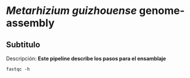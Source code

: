 # *Metarhizium* *guizhouense* genome-assembly

## Subtitulo

Descripción: 
**Este pipeline describe los pasos para el ensamblaje**

~~~
fastqc -h
~~~


